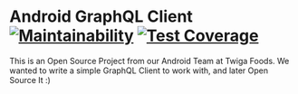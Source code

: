 # Android GraphQL Client [![Maintainability](https://api.codeclimate.com/v1/badges/97e8f7502fcd8052d1e3/maintainability)](https://codeclimate.com/github/AndroidStudyOpenSource/graphqlclient-android/maintainability)  [![Test Coverage](https://api.codeclimate.com/v1/badges/97e8f7502fcd8052d1e3/test_coverage)](https://codeclimate.com/github/AndroidStudyOpenSource/graphqlclient-android/test_coverage)
This is an Open Source Project from our Android Team at Twiga Foods. We wanted to write a simple GraphQL Client to work with, and later Open Source It :)

